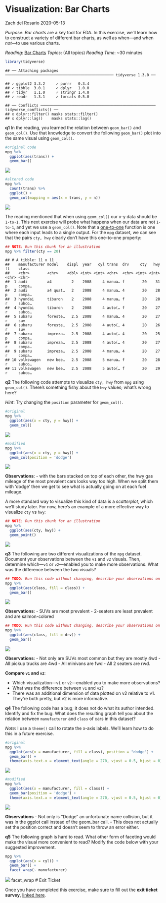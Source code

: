 Visualization: Bar Charts
================
Zach del Rosario
2020-05-13

*Purpose*: *Bar charts* are a key tool for EDA. In this exercise, we’ll
learn how to construct a variety of different bar charts, as well as
when—and when *not*—to use various charts.

*Reading*: [Bar Charts](https://rstudio.cloud/learn/primers/3.2)
*Topics*: (All topics) *Reading Time*: \~30 minutes

``` r
library(tidyverse)
```

    ## ── Attaching packages ───────────────────────────────────────────────── tidyverse 1.3.0 ──

    ## ✓ ggplot2 3.3.2     ✓ purrr   0.3.4
    ## ✓ tibble  3.0.1     ✓ dplyr   1.0.0
    ## ✓ tidyr   1.1.0     ✓ stringr 1.4.0
    ## ✓ readr   1.3.1     ✓ forcats 0.5.0

    ## ── Conflicts ──────────────────────────────────────────────────── tidyverse_conflicts() ──
    ## x dplyr::filter() masks stats::filter()
    ## x dplyr::lag()    masks stats::lag()

**q1** In the reading, you learned the relation between `geom_bar()` and
`geom_col()`. Use that knowledge to convert the following `geom_bar()`
plot into the same visual using `geom_col()`.

``` r
#original code
mpg %>%
  ggplot(aes(trans)) +
  geom_bar()
```

![](d06-e-vis01-bar-charts-assignment_files/figure-gfm/q1-task-1.png)<!-- -->

``` r
#altered code
mpg %>%
  count(trans) %>%
  ggplot() +
  geom_col(mapping = aes(x = trans, y = n))
```

![](d06-e-vis01-bar-charts-assignment_files/figure-gfm/q1-task-2.png)<!-- -->

The reading mentioned that when using `geom_col()` our x-y data should
be `1-to-1`. This next exercise will probe what happens when our data
are not `1-to-1`, and yet we use a `geom_col()`. Note that a
[one-to-one](https://en.wikipedia.org/wiki/Injective_function) function
is one where each input leads to a single output. For the `mpg` dataset,
we can see that the pairs `cty, hwy` clearly don’t have this one-to-one
property:

``` r
## NOTE: Run this chunk for an illustration
mpg %>% filter(cty == 20)
```

    ## # A tibble: 11 x 11
    ##    manufacturer model    displ  year   cyl trans  drv     cty   hwy fl    class 
    ##    <chr>        <chr>    <dbl> <int> <int> <chr>  <chr> <int> <int> <chr> <chr> 
    ##  1 audi         a4         2    2008     4 manua… f        20    31 p     compa…
    ##  2 audi         a4 quat…   2    2008     4 manua… 4        20    28 p     compa…
    ##  3 hyundai      tiburon    2    2008     4 manua… f        20    28 r     subco…
    ##  4 hyundai      tiburon    2    2008     4 auto(… f        20    27 r     subco…
    ##  5 subaru       foreste…   2.5  2008     4 manua… 4        20    27 r     suv   
    ##  6 subaru       foreste…   2.5  2008     4 auto(… 4        20    26 r     suv   
    ##  7 subaru       impreza…   2.5  2008     4 auto(… 4        20    25 p     compa…
    ##  8 subaru       impreza…   2.5  2008     4 auto(… 4        20    27 r     compa…
    ##  9 subaru       impreza…   2.5  2008     4 manua… 4        20    27 r     compa…
    ## 10 volkswagen   new bee…   2.5  2008     5 manua… f        20    28 r     subco…
    ## 11 volkswagen   new bee…   2.5  2008     5 auto(… f        20    29 r     subco…

**q2** The following code attempts to visualize `cty, hwy` from `mpg`
using `geom_col()`. There’s something fishy about the `hwy` values;
what’s wrong here?

*Hint*: Try changing the `position` parameter for `geom_col()`.

``` r
#original
mpg %>%
  ggplot(aes(x = cty, y = hwy)) +
  geom_col()
```

![](d06-e-vis01-bar-charts-assignment_files/figure-gfm/q2-task-1.png)<!-- -->

``` r
#modified
mpg %>%
  ggplot(aes(x = cty, y = hwy)) +
  geom_col(position = 'dodge')
```

![](d06-e-vis01-bar-charts-assignment_files/figure-gfm/q2-task-2.png)<!-- -->

**Observations**: - with the bars stacked on top of each other, the hwy
gas mileage of the most prevalent cars looks way too high. When we split
them with ‘dodge’ then we get to see what is actually going on at each
fuel mileage.

A more standard way to visualize this kind of data is a *scatterplot*,
which we’ll study later. For now, here’s an example of a more effective
way to visualize `cty` vs `hwy`:

``` r
## NOTE: Run this chunk for an illustration
mpg %>%
  ggplot(aes(cty, hwy)) +
  geom_point()
```

![](d06-e-vis01-bar-charts-assignment_files/figure-gfm/q2-compare-1.png)<!-- -->

**q3** The following are two different visualizations of the `mpg`
dataset. Document your observations between the `v1` and `v2` visuals.
Then, determine which—`v1` or `v2`—enabled you to make more
observations. What was the difference between the two visuals?

``` r
## TODO: Run this code without changing, describe your observations on the data
mpg %>%
  ggplot(aes(class, fill = class)) +
  geom_bar()
```

![](d06-e-vis01-bar-charts-assignment_files/figure-gfm/q4-v1-1.png)<!-- -->

**Observations**: - SUVs are most prevalent - 2-seaters are least
prevalent and are salmon-colored

``` r
## TODO: Run this code without changing, describe your observations on the data
mpg %>%
  ggplot(aes(class, fill = drv)) +
  geom_bar()
```

![](d06-e-vis01-bar-charts-assignment_files/figure-gfm/q4-v2-1.png)<!-- -->

**Observations**: - Not only are SUVs most common but they are mostly
4wd - All pickup trucks are 4wd - All minivans are fwd - All 2 seaters
are rwd.

**Compare `v1` and `v2`**:

  - Which visualization—`v1` or `v2`—enabled you to make more
    observations?
  - What was the difference between `v1` and `v2`?
  - There was an additional dimension of data plotted on v2 relative to
    v1. They’re both pretty, but v2 is more informative.

**q4** The following code has a bug; it does not do what its author
intended. Identify and fix the bug. What does the resulting graph tell
you about the relation between `manufacturer` and `class` of cars in
this dataset?

*Note*: I use a `theme()` call to rotate the x-axis labels. We’ll learn
how to do this in a future exercise.

``` r
#original
mpg %>%
  ggplot(aes(x = manufacturer, fill = class), position = "dodge") +
  geom_bar() +
  theme(axis.text.x = element_text(angle = 270, vjust = 0.5, hjust = 0))
```

![](d06-e-vis01-bar-charts-assignment_files/figure-gfm/q4-task-1.png)<!-- -->

``` r
#modified
mpg %>%
  ggplot(aes(x = manufacturer, fill = class)) +
  geom_bar(position = 'dodge') +
  theme(axis.text.x = element_text(angle = 270, vjust = 0.5, hjust = 0))
```

![](d06-e-vis01-bar-charts-assignment_files/figure-gfm/q4-task-2.png)<!-- -->

**Observations** - Not only is “Dodge” an unfortunate name collision,
but it was in the ggplot call instead of the geom\_bar call. - This does
not actually set the position correct and doesn’t seem to throw an error
either.

**q5** The following graph is hard to read. What other form of faceting
would make the visual more convenient to read? Modify the code below
with your suggested improvement.

``` r
mpg %>%
  ggplot(aes(x = cyl)) +
  geom_bar() +
  facet_wrap(~ manufacturer)
```

![](d06-e-vis01-bar-charts-assignment_files/figure-gfm/q5-task-1.png)<!-- -->
facet\_wrap <!-- include-exit-ticket --> \# Exit Ticket
<!-- -------------------------------------------------- -->

Once you have completed this exercise, make sure to fill out the **exit
ticket survey**, [linked
here](https://docs.google.com/forms/d/e/1FAIpQLSeuq2LFIwWcm05e8-JU84A3irdEL7JkXhMq5Xtoalib36LFHw/viewform?usp=pp_url&entry.693978880=e-vis01-bar-charts-assignment.Rmd).
